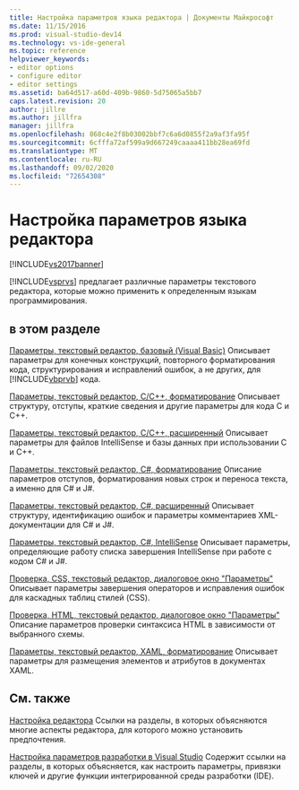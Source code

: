 ```yaml
---
title: Настройка параметров языка редактора | Документы Майкрософт
ms.date: 11/15/2016
ms.prod: visual-studio-dev14
ms.technology: vs-ide-general
ms.topic: reference
helpviewer_keywords:
- editor options
- configure editor
- editor settings
ms.assetid: ba64d517-a60d-409b-9860-5d75065a5bb7
caps.latest.revision: 20
author: jillre
ms.author: jillfra
manager: jillfra
ms.openlocfilehash: 868c4e2f8b03002bbf7c6a6d0855f2a9af3fa95f
ms.sourcegitcommit: 6cfffa72af599a9d667249caaaa411bb28ea69fd
ms.translationtype: MT
ms.contentlocale: ru-RU
ms.lasthandoff: 09/02/2020
ms.locfileid: "72654308"
---
```

# <a name="setting-language-specific-editor-options"></a>Настройка параметров языка редактора
[!INCLUDE[vs2017banner](../../includes/vs2017banner.md)]

[!INCLUDE[vsprvs](../../includes/vsprvs-md.md)] предлагает различные параметры текстового редактора, которые можно применить к определенным языкам программирования.

## <a name="in-this-section"></a>в этом разделе
 [Параметры, текстовый редактор, базовый (Visual Basic)](../../ide/reference/options-text-editor-basic-visual-basic.md) Описывает параметры для конечных конструкций, повторного форматирования кода, структурирования и исправлений ошибок, а не других, для [!INCLUDE[vbprvb](../../includes/vbprvb-md.md)] кода.

 [Параметры, текстовый редактор, C/C++, форматирование](../../ide/reference/options-text-editor-c-cpp-formatting.md) Описывает структуру, отступы, краткие сведения и другие параметры для кода C и C++.

 [Параметры, текстовый редактор, C/C++, расширенный](../../ide/reference/options-text-editor-c-cpp-advanced.md) Описывает параметры для файлов IntelliSense и базы данных при использовании C и C++.

 [Параметры, текстовый редактор, C#, форматирование](../../ide/reference/options-text-editor-csharp-formatting.md) Описание параметров отступов, форматирования новых строк и переноса текста, а именно для C# и J#.

 [Параметры, текстовый редактор, C#, расширенный](../../ide/reference/options-text-editor-csharp-advanced.md) Описывает структуру, идентификацию ошибок и параметры комментариев XML-документации для C# и J#.

 [Параметры, текстовый редактор, C#, IntelliSense](../../ide/reference/options-text-editor-csharp-intellisense.md) Описывает параметры, определяющие работу списка завершения IntelliSense при работе с кодом C# и J#.

 [Проверка, CSS, текстовый редактор, диалоговое окно "Параметры"](https://msdn.microsoft.com/library/5afe0808-16bb-420f-b620-7ca1a4d9f2cc) Описывает параметры завершения операторов и исправления ошибок для каскадных таблиц стилей (CSS).

 [Проверка, HTML, текстовый редактор, диалоговое окно "Параметры"](https://msdn.microsoft.com/library/9c24ecfe-263e-4bf1-88de-d01be3992863) Описание параметров проверки синтаксиса HTML в зависимости от выбранного схемы.

 [Параметры, текстовый редактор, XAML, форматирование](../../ide/reference/options-text-editor-xaml-formatting.md) Описывает параметры для размещения элементов и атрибутов в документах XAML.

## <a name="related-sections"></a>См. также
 [Настройка редактора](../../ide/customizing-the-editor.md) Ссылки на разделы, в которых объясняются многие аспекты редактора, для которого можно установить предпочтения.

 [Настройка параметров разработки в Visual Studio](https://msdn.microsoft.com/22c4debb-4e31-47a8-8f19-16f328d7dcd3) Содержит ссылки на разделы, в которых объясняется, как настроить параметры, привязки ключей и другие функции интегрированной среды разработки (IDE).
